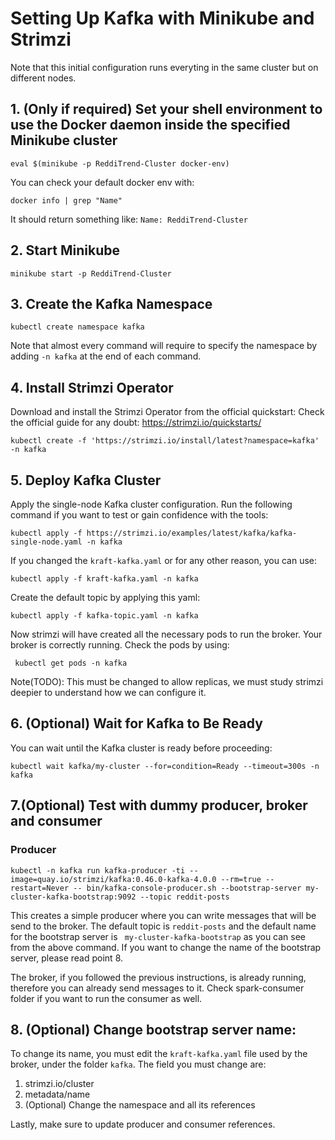 # Setting Up Kafka with Minikube and Strimzi

Note that this initial configuration runs everyting in the same cluster but on different nodes.

## 1. (Only if required) Set your shell environment to use the Docker daemon inside the specified Minikube cluster
```
eval $(minikube -p ReddiTrend-Cluster docker-env)
```
You can check your default docker env with:
```
docker info | grep "Name"
```
It should return something like: ```Name: ReddiTrend-Cluster```
## 2. Start Minikube

```
minikube start -p ReddiTrend-Cluster
```
## 3. Create the Kafka Namespace
```
kubectl create namespace kafka
```
Note that almost every command will require to specify the namespace by adding ``` -n kafka ``` at the end of each command.
## 4. Install Strimzi Operator
Download and install the Strimzi Operator from the official quickstart:
Check the official guide for any doubt:
https://strimzi.io/quickstarts/
```
kubectl create -f 'https://strimzi.io/install/latest?namespace=kafka' -n kafka
```
## 5. Deploy Kafka Cluster
Apply the single-node Kafka cluster configuration.
Run the following command if you want to test or gain confidence with the tools:
```
kubectl apply -f https://strimzi.io/examples/latest/kafka/kafka-single-node.yaml -n kafka
```
If you changed the ```kraft-kafka.yaml``` or for any other reason, you can use:
```
kubectl apply -f kraft-kafka.yaml -n kafka
```
Create the default topic by applying this yaml:
```
kubectl apply -f kafka-topic.yaml -n kafka
```
Now strimzi will have created all the necessary pods to run the broker. Your broker is correctly running. Check the pods by using:
```
 kubectl get pods -n kafka  
```
Note(TODO): This must be changed to allow replicas, we must study strimzi deepier to understand how we can configure it.
## 6. (Optional) Wait for Kafka to Be Ready
You can wait until the Kafka cluster is ready before proceeding:

```
kubectl wait kafka/my-cluster --for=condition=Ready --timeout=300s -n kafka
```

## 7.(Optional) Test with dummy producer, broker and consumer
### Producer
```
kubectl -n kafka run kafka-producer -ti --image=quay.io/strimzi/kafka:0.46.0-kafka-4.0.0 --rm=true --restart=Never -- bin/kafka-console-producer.sh --bootstrap-server my-cluster-kafka-bootstrap:9092 --topic reddit-posts
```
This creates a simple producer where you can write messages that will be send to the broker. 
The default topic is ``` reddit-posts ``` and the default name for the bootstrap server is ``` my-cluster-kafka-bootstrap``` as you can see from the above command. If you want to change the name of the bootstrap server, please read point 8.

The broker, if you followed the previous instructions, is already running, therefore you can already send messages to it.
Check spark-consumer folder if you want to run the consumer as well.

## 8. (Optional) Change bootstrap server name:
To change its name, you must edit the ```kraft-kafka.yaml``` file used by the broker, under the folder ```kafka```. The field you must change are:
1. strimzi.io/cluster
2. metadata/name
3. (Optional) Change the namespace and all its references

Lastly, make sure to update producer and consumer references.